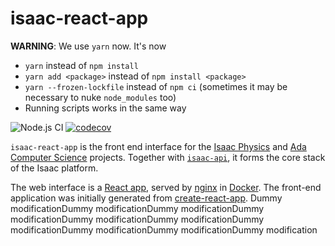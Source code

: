 # isaac-react-app

**WARNING**: We use `yarn` now. It's now

- `yarn` instead of `npm install`
- `yarn add <package>` instead of `npm install <package>`
- `yarn --frozen-lockfile` instead of `npm ci` (sometimes it may be necessary to nuke `node_modules` too)
- Running scripts works in the same way

![Node.js CI](https://github.com/isaacphysics/isaac-react-app/workflows/Node.js%20CI/badge.svg?branch=master)
[![codecov](https://codecov.io/gh/isaacphysics/isaac-react-app/branch/master/graph/badge.svg)](https://codecov.io/gh/isaacphysics/isaac-react-app)

`isaac-react-app` is the front end interface for the [Isaac Physics](https://isaacphysics.org/about) and [Ada Computer Science](https://adacomputerscience.org/about) projects. Together with [`isaac-api`](https://github.com/isaacphysics/isaac-api), it forms the core stack of the Isaac platform.

The web interface is a [React app](https://github.com/facebook/create-react-app), served by [nginx](https://nginx.org/en/) in [Docker](https://www.docker.com/).
The front-end application was initially generated from [create-react-app](https://github.com/facebook/create-react-app).
Dummy modificationDummy modificationDummy modificationDummy modificationDummy modificationDummy modificationDummy modificationDummy modificationDummy modificationDummy modification